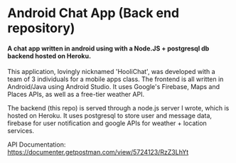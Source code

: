 # Android Chat App (Back end repository)
#### A chat app written in android using with a Node.JS + postgresql db backend hosted on Heroku.


This application, lovingly nicknamed 'HooliChat', was developed with a team of 3 individuals for a mobile apps class. The frontend is all written in Android/Java using Android Studio. It uses Google's Firebase, Maps and Places APIs, as well as a free-tier weather API.

The backend (this repo) is served through a node.js server I wrote, which is hosted on Heroku. It uses postgresql to store user and message data, firebase for user notification and google APIs for weather + location services.


API Documentation: https://documenter.getpostman.com/view/5724123/RzZ3LhYt
